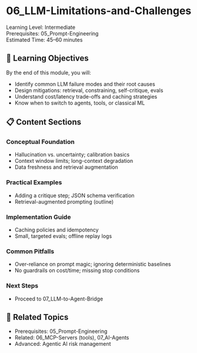 # 06_LLM-Limitations-and-Challenges

Learning Level: Intermediate  
Prerequisites: 05_Prompt-Engineering  
Estimated Time: 45–60 minutes

## 🎯 Learning Objectives

By the end of this module, you will:

- Identify common LLM failure modes and their root causes
- Design mitigations: retrieval, constraining, self-critique, evals
- Understand cost/latency trade-offs and caching strategies
- Know when to switch to agents, tools, or classical ML

## 📋 Content Sections

### Conceptual Foundation

- Hallucination vs. uncertainty; calibration basics
- Context window limits; long-context degradation
- Data freshness and retrieval augmentation

### Practical Examples

- Adding a critique step; JSON schema verification
- Retrieval-augmented prompting (outline)

### Implementation Guide

- Caching policies and idempotency
- Small, targeted evals; offline replay logs

### Common Pitfalls

- Over-reliance on prompt magic; ignoring deterministic baselines
- No guardrails on cost/time; missing stop conditions

### Next Steps

- Proceed to 07_LLM-to-Agent-Bridge

## 🔗 Related Topics

- Prerequisites: 05_Prompt-Engineering
- Related: 06_MCP-Servers (tools), 07_AI-Agents
- Advanced: Agentic AI risk management

